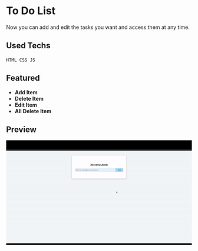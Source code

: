 # To Do List

Now you can add and edit the tasks you want and access them at any time.

## Used Techs

```
HTML CSS JS
```

## Featured

- **Add Item**
- **Delete Item**
- **Edit Item**
- **All Delete Item**

## Preview

<img src="Crud App To Do List Gif.gif">

